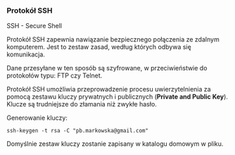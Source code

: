 ### Protokół SSH

SSH - Secure Shell

Protokół SSH zapewnia nawiązanie bezpiecznego połączenia ze zdalnym komputerem. Jest to zestaw zasad, według których odbywa się komunikacja.

Dane przesyłane w ten sposób są szyfrowane, w przeciwieństwie do protokołów typu: FTP czy Telnet.

Protokół SSH umożliwia przeprowadzenie procesu uwierzytelnienia za pomocą zestawu kluczy prywatnych i publicznych (**Private and Public Key**). Klucze są trudniejsze do złamania niż zwykłe hasło.

Generowanie kluczy:

`ssh-keygen -t rsa -C "pb.markowska@gmail.com"`

Domyślnie zestaw kluczy zostanie zapisany w katalogu domowym w pliku.
